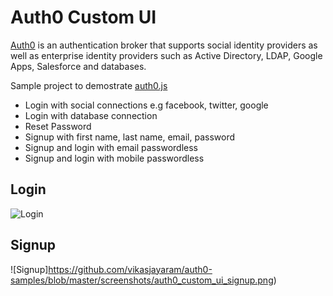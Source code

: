 # Auth0 Custom UI

[Auth0](https://auth0.com) is an authentication broker that supports social identity providers as well as enterprise identity providers such as Active Directory, LDAP, Google Apps, Salesforce and databases.

Sample project to demostrate [auth0.js](https://github.com/auth0/auth0.js) 

* Login with social connections e.g facebook, twitter, google
* Login with database connection
* Reset Password
* Signup with first name, last name, email, password
* Signup and login with email passwordless
* Signup and login with mobile passwordless

## Login

![Login](https://github.com/vikasjayaram/auth0-samples/blob/master/screenshots/auth0_custom_ui_login.png)

## Signup

![Signup]https://github.com/vikasjayaram/auth0-samples/blob/master/screenshots/auth0_custom_ui_signup.png)
